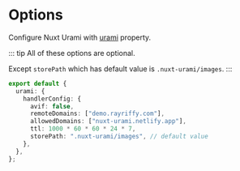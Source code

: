 # Options

Configure Nuxt Urami with [urami](https://urami.dev/core/configuration) property.

::: tip
All of these options are optional.

Except `storePath` which has default value is `.nuxt-urami/images`.
:::

```ts
export default {
  urami: {
    handlerConfig: {
      avif: false,
      remoteDomains: ["demo.rayriffy.com"],
      allowedDomains: ["nuxt-urami.netlify.app"],
      ttl: 1000 * 60 * 60 * 24 * 7,
      storePath: ".nuxt-urami/images", // default value
    },
  },
};
```
